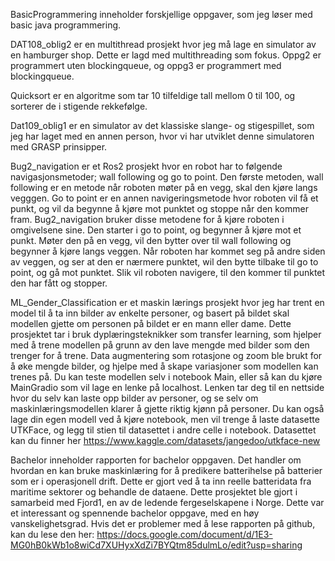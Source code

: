 BasicProgrammering inneholder forskjellige oppgaver, som jeg løser med basic java programmering.

DAT108_oblig2 er en multithread prosjekt hvor jeg må lage en simulator av en hamburger shop. Dette er lagd med multithreading som fokus. Oppg2 er programmert uten 
blockingqueue, og oppg3 er programmert med blockingqueue.

Quicksort er en algoritme som tar 10 tilfeldige tall mellom 0 til 100, og sorterer de i stigende rekkefølge.

Dat109_oblig1 er en simulator av det klassiske slange- og stigespillet, som jeg har laget med en annen person, hvor vi har utviklet denne simulatoren med GRASP prinsipper.

Bug2_navigation er et Ros2 prosjekt hvor en robot har to følgende navigasjonsmetoder; wall following og go to point. Den første metoden, wall following er en metode når roboten møter på en vegg, skal den kjøre langs vegggen. Go to point er en annen navigeringsmetode hvor roboten vil få et punkt, og vil da begynne å kjøre mot punktet og stoppe når den kommer fram. Bug2_navigation bruker disse metodene for å kjøre roboten i omgivelsene sine. Den starter i go to point, og begynner å kjøre mot et punkt. Møter den på en vegg, vil den bytter over til wall following og begynner å kjøre langs veggen. Når roboten har kommet seg på andre siden av veggen, og ser at den er nærmere punktet, wil den bytte tilbake til go to point, og gå mot punktet. Slik vil roboten navigere, til den kommer til punktet den har fått og stopper.

ML_Gender_Classification er et maskin lærings prosjekt hvor jeg har trent en model til å ta inn bilder av enkelte personer, og basert på bildet skal modellen gjette om personen på bildet er en mann eller dame. Dette prosjektet tar i bruk dyplæringsteknikker som transfer learning, som hjelper med å trene modellen på grunn av den lave mengde med bilder som den trenger for å trene. Data augmentering som rotasjone og zoom ble brukt for å øke mengde bilder, og hjelpe med å skape variasjoner som modellen kan trenes på. Du kan teste modellen selv i notebook Main, eller så kan du kjøre MainGradio som vil lage en lenke på localhost. Lenken tar deg til en nettside hvor du selv kan laste opp bilder av personer, og se selv om maskinlæringsmodellen klarer å gjette riktig kjønn på personer. Du kan også lage din egen modell ved å kjøre notebook, men vil trenge å laste datasette UTKFace, og legg til stien til datasettet i andre celle i notebook. Datasettet kan du finner her https://www.kaggle.com/datasets/jangedoo/utkface-new

Bachelor inneholder rapporten for bachelor oppgaven. Det handler om hvordan en kan bruke maskinlæring for å predikere batterihelse på batterier som er i operasjonell drift. Dette er gjort ved å ta inn reelle batteridata fra maritime sektorer og behandle de dataene. Dette prosjektet ble gjort i samarbeid med Fjord1, en av de ledende fergeselskapene i Norge. Dette var et interessant og spennende bachelor oppgave, med en høy vanskelighetsgrad. Hvis det er problemer med å lese rapporten på github, kan du lese den her: https://docs.google.com/document/d/1E3-MG0hB0kWb1o8wiCd7XUHyxXdZi7BYQtm85dulmLo/edit?usp=sharing
